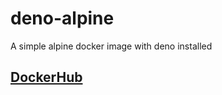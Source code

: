 # deno-alpine
A simple alpine docker image with deno installed

## [DockerHub](https://hub.docker.com/repository/docker/austinrivas/deno-alpine)

